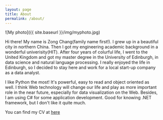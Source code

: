 ```yaml
---
layout: page
title: About
permalink: /about/
---
```


![My photo]({{ site.baseurl }}/img/myphoto.jpg)

Hi there! My name is Zong Chang(family name first!). I grew up in a beautiful city in northern China. Then I got my engineering academic background in a wonderful univerisity(HIT). After four years of colurful life, I went to the United Kingdom and got my master degree in the University of Edinburgh, in data science and natural language processing. I really enjoyed the life in Edinburgh, so I decided to stay here and work for a local start-up company as a data analyst. 

I like Python the most! It's powerful, easy to read and object oriented as well. I think Web technology will change our life and play as more important role in the near future, especially for data visualization on the Web. Besides, I am using C# for some application development. Good for knowing .NET framework, but I don't like it quite much.

You can find my CV at [here](https://docs.google.com/document/d/1JzM1XOT4Xw5XO8ZtkVNlVG7Z5ahMZE1yNZcv-HnGXGs/edit?pli=1)
